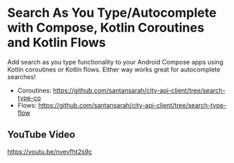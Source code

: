 # Search As You Type/Autocomplete with Compose, Kotlin Coroutines and Kotlin Flows

Add search as you type functionality to your Android Compose apps using Kotlin coroutines or Kotlin
flows. Either way works great for autocomplete searches!

* Coroutines: https://github.com/santansarah/city-api-client/tree/search-type-co
* Flows: https://github.com/santansarah/city-api-client/tree/search-type-flow

## YouTube Video

https://youtu.be/nvevfht2s9c
